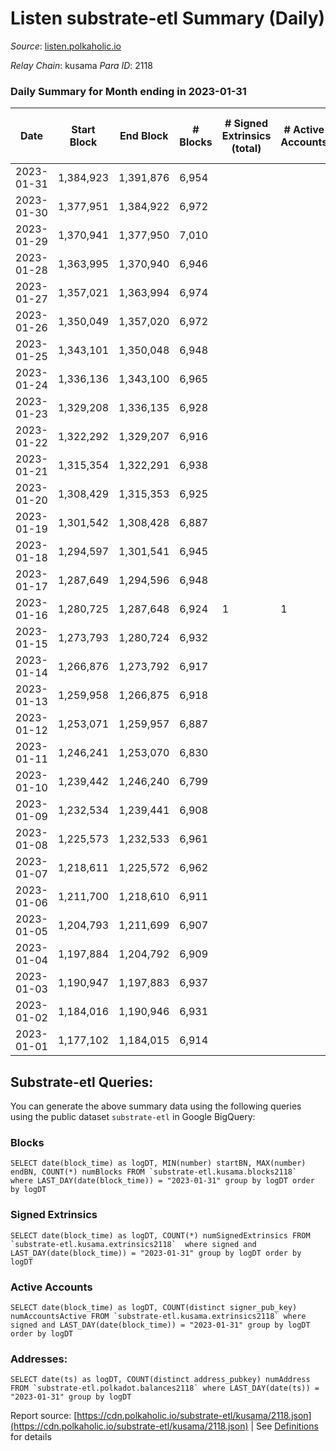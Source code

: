 # Listen substrate-etl Summary (Daily)

_Source_: [listen.polkaholic.io](https://listen.polkaholic.io)

*Relay Chain*: kusama
*Para ID*: 2118



### Daily Summary for Month ending in 2023-01-31


| Date | Start Block | End Block | # Blocks | # Signed Extrinsics (total) | # Active Accounts | # Passive | # New | # Addresses with Balances | # Events | # Transfers | # XCM Transfers In | # XCM Transfers Out |
| ---- | ----------- | --------- | -------- | --------------------------- | ----------------- | --------- | ----- | ------------------------- | -------- | ----------- | ------------------ | ------------------- |
| 2023-01-31 | 1,384,923 | 1,391,876 | 6,954  |  |  |  |  | 2,053 | 13,912 |   |   |   |
| 2023-01-30 | 1,377,951 | 1,384,922 | 6,972  |  |  |  |  | 2,053 | 13,948 |   |   |   |
| 2023-01-29 | 1,370,941 | 1,377,950 | 7,010  |  |  |  |  | 2,053 | 14,024 |   |   |   |
| 2023-01-28 | 1,363,995 | 1,370,940 | 6,946  |  |  |  |  | 2,053 | 13,896 |   |   |   |
| 2023-01-27 | 1,357,021 | 1,363,994 | 6,974  |  |  |  |  | 2,053 | 13,952 |   |   |   |
| 2023-01-26 | 1,350,049 | 1,357,020 | 6,972  |  |  |  |  | 2,053 | 13,947 |   |   |   |
| 2023-01-25 | 1,343,101 | 1,350,048 | 6,948  |  |  |  |  | 2,053 | 13,900 |   |   |   |
| 2023-01-24 | 1,336,136 | 1,343,100 | 6,965  |  |  |  |  | 2,053 | 13,934 |   |   |   |
| 2023-01-23 | 1,329,208 | 1,336,135 | 6,928  |  |  |  |  | 2,053 | 13,860 |   |   |   |
| 2023-01-22 | 1,322,292 | 1,329,207 | 6,916  |  |  |  |  | 2,053 | 13,836 |   |   |   |
| 2023-01-21 | 1,315,354 | 1,322,291 | 6,938  |  |  |  |  | 2,053 | 13,880 |   |   |   |
| 2023-01-20 | 1,308,429 | 1,315,353 | 6,925  |  |  |  |  | 2,053 | 13,854 |   |   |   |
| 2023-01-19 | 1,301,542 | 1,308,428 | 6,887  |  |  |  |  | 2,053 | 13,777 |   |   |   |
| 2023-01-18 | 1,294,597 | 1,301,541 | 6,945  |  |  |  |  | 2,053 | 13,894 |   |   |   |
| 2023-01-17 | 1,287,649 | 1,294,596 | 6,948  |  |  |  |  | 2,053 | 13,900 |   |   |   |
| 2023-01-16 | 1,280,725 | 1,287,648 | 6,924  | 1 | 1 |  |  | 2,053 | 13,855 |   |   |   |
| 2023-01-15 | 1,273,793 | 1,280,724 | 6,932  |  |  |  |  | 2,053 | 13,868 |   |   |   |
| 2023-01-14 | 1,266,876 | 1,273,792 | 6,917  |  |  |  |  | 2,053 | 13,838 |   |   |   |
| 2023-01-13 | 1,259,958 | 1,266,875 | 6,918  |  |  |  |  | 2,053 | 13,840 |   |   |   |
| 2023-01-12 | 1,253,071 | 1,259,957 | 6,887  |  |  |  |  | 2,053 | 13,777 |   |   |   |
| 2023-01-11 | 1,246,241 | 1,253,070 | 6,830  |  |  |  |  | 2,053 | 13,664 |   |   |   |
| 2023-01-10 | 1,239,442 | 1,246,240 | 6,799  |  |  |  |  | 2,053 | 13,602 |   |   |   |
| 2023-01-09 | 1,232,534 | 1,239,441 | 6,908  |  |  |  |  | 2,053 | 13,820 |   |   |   |
| 2023-01-08 | 1,225,573 | 1,232,533 | 6,961  |  |  |  |  | 2,053 | 13,926 |   |   |   |
| 2023-01-07 | 1,218,611 | 1,225,572 | 6,962  |  |  |  |  | 2,053 | 13,927 |   |   |   |
| 2023-01-06 | 1,211,700 | 1,218,610 | 6,911  |  |  |  |  | 2,053 | 13,826 |   |   |   |
| 2023-01-05 | 1,204,793 | 1,211,699 | 6,907  |  |  |  |  | 2,053 | 13,818 |   |   |   |
| 2023-01-04 | 1,197,884 | 1,204,792 | 6,909  |  |  |  |  | 2,053 | 13,822 |   |   |   |
| 2023-01-03 | 1,190,947 | 1,197,883 | 6,937  |  |  |  |  | 2,053 | 13,878 |   |   |   |
| 2023-01-02 | 1,184,016 | 1,190,946 | 6,931  |  |  |  |  | 2,053 | 13,866 |   |   |   |
| 2023-01-01 | 1,177,102 | 1,184,015 | 6,914  |  |  |  |  | 2,053 | 13,832 |   |   |   |

## Substrate-etl Queries:
You can generate the above summary data using the following queries using the public dataset `substrate-etl` in Google BigQuery:


### Blocks
```
SELECT date(block_time) as logDT, MIN(number) startBN, MAX(number) endBN, COUNT(*) numBlocks FROM `substrate-etl.kusama.blocks2118`  where LAST_DAY(date(block_time)) = "2023-01-31" group by logDT order by logDT
```


### Signed Extrinsics
```
SELECT date(block_time) as logDT, COUNT(*) numSignedExtrinsics FROM `substrate-etl.kusama.extrinsics2118`  where signed and LAST_DAY(date(block_time)) = "2023-01-31" group by logDT order by logDT
```


### Active Accounts
```
SELECT date(block_time) as logDT, COUNT(distinct signer_pub_key) numAccountsActive FROM `substrate-etl.kusama.extrinsics2118` where signed and LAST_DAY(date(block_time)) = "2023-01-31" group by logDT order by logDT
```


### Addresses:
```
SELECT date(ts) as logDT, COUNT(distinct address_pubkey) numAddress FROM `substrate-etl.polkadot.balances2118` where LAST_DAY(date(ts)) = "2023-01-31" group by logDT
```



Report source: [https://cdn.polkaholic.io/substrate-etl/kusama/2118.json](https://cdn.polkaholic.io/substrate-etl/kusama/2118.json) | See [Definitions](/DEFINITIONS.md) for details
